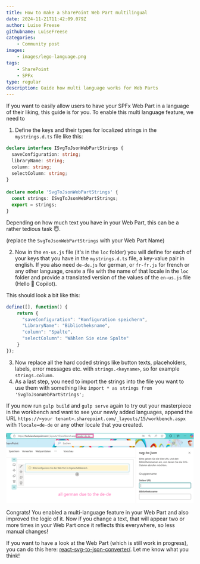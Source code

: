 ```yaml
---
title: How to make a SharePoint Web Part multilingual
date: 2024-11-21T11:42:09.079Z
author: Luise Freese
githubname: LuiseFreese
categories:
    - Community post
images:
    - images/lego-language.png
tags:
    - SharePoint
    - SPFx
type: regular
description: Guide how multi language works for Web Parts
---
```



If you want to easily allow users to have your SPFx Web Part in a language of their liking, this guide is for you. To enable this multi language feature, we need to

1. Define the keys and their types for localized strings in the `mystrings.d.ts` file like this:


```typescript
declare interface ISvgToJsonWebPartStrings {
  saveConfiguration: string;
  libraryName: string;
  column: string;
  selectColumn: string;
}

declare module 'SvgToJsonWebPartStrings' {
  const strings: ISvgToJsonWebPartStrings;
  export = strings;
}

```

Depending on how much text you have in your Web Part, this can be a rather tedious task 😇.

(replace the `SvgToJsonWebPartStrings` with your Web Part Name)

2. Now in the `en-us.js` file (it's in the `loc` folder) you will define for each of your keys that you have in the `mystrings.d.ts` file, a key-value pair in english. If you also need `de-de.js` for german, or `fr-fr.js` for french or any other language, create a file with the name of that locale in the `loc` folder and provide a translated version of the values of the `en-us.js` file (Hello 👋 Copilot).

This should look a bit like this:

```typescript
define([], function() {
    return {
      "saveConfiguration": "Konfiguration speichern",
      "LibraryName": "Bibliotheksname",
      "column": "Spalte",
      "selectColumn": "Wählen Sie eine Spalte"
    }
});
```

3. Now replace all the hard coded strings like button texts, placeholders, labels, error messages etc. with `strings.<keyname>`, so for example `strings.column`.
4. As a last step, you need to import the strings into the file you want to use them with something like `import * as strings from 'SvgToJsonWebPartStrings';`

If you now run `gulp build` and `gulp serve` again to try out your masterpiece in the workbench and want to see your newly added languages, append the URL `https://<your tenant>.sharepoint.com/_layouts/15/workbench.aspx` with `?locale=de-de` or any other locale that you created.

![web part in workbench with enable de-de locale](images/webpart-german.png)

Congrats! You enabled a multi-language feature in your Web Part and also improved the logic of it. Now if you change a text, that will appear two or more times in your Web Part once it reflects this everywhere, so less manual changes!

If you want to have a look at the Web Part (which is still work in progress), you can do this here: [react-svg-to-json-converter/](https://github.com/LuiseFreese/sp-dev-fx-webparts/tree/main/samples/react-svg-to-json-converter). Let me know what you think!
